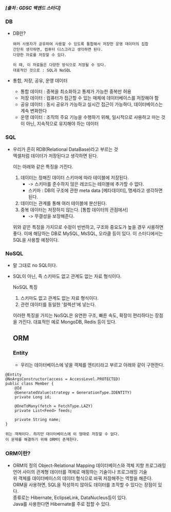 ##### [출처 : GDSC 백엔드 스터디]
### DB
* DB란? </br>
  ```
  여러 사용자가 공유하여 사용할 수 있도록 통합해서 저장한 운영 데이터의 집합
  간단히 생각하면, 컴퓨터 디스크라고 생각하면 된다.
  다양한 자료를 저장할 수 있다.

  이 때, 이 자료들은 다양한 방식으로 저장될 수 있다.
  대표적인 것으로 : SQL과 NoSQL
  ```

* 통합, 저장, 공유, 운영 데이터
  * 통합 데이터 : 중복을 최소화하고 통제가 가능한 중복만 허용
  * 저장 데이터 : 컴퓨터가 접근할 수 있는 매체에 데이터베이스를 저장해야 함
  * 공유 데이터 : 동시 공유가 가능하고 실시간 접근이 가능하다, 데이터베이스는 계속 변화한다
  * 운영 데이터 : 조직의 주요 기능을 수행하기 위해, 일시적으로 사용하고 마는 것이 아닌, 지속적으로 유지해야 하는 데이터
 
### SQL
* 우리가 흔히 RDB(Relational DataBase)라고 부르는 것 </br>
  엑셀처럼 데이터가 저장된다고 생각하면 된다.

  이는 아래와 같은 특징을 가진다.
  1. 데이터는 정해진 데이터 스키마에 따라 테이블에 저장된다.
      * -> 스키마를 준수하지 않은 레코드는 테이블에 추가할 수 없다.
      * 스키마 : DB의 구조에 관한 meta data [메타데이터], 명세라고 생각하면 된다.
  2. 데이터는 관계를 통해 여러 테이블에 분산된다.
  3. 중복 데이터는 저장하지 않는다. [통합 데이터의 관점에서]
      * -> 무결성을 보장해준다.

  위와 같은 특징을 가지므로 수정이 빈번하고, 구조와 중요도가 높을 경우 사용하면 좋다.
  이에 해당하는 DB로 MySQL, MsSQL, 오라클 등이 있다.
  이 스터디에서는 SQL을 사용할 예정이다.

 ### NoSQL
* 말 그대로 no SQL이다.
* SQL이 아닌, 즉 스키마도 없고 관계도 없는 자료 형식이다.

  NoSQL 특징
   1. 스키마도 없고 관계도 없는 자료 형식이다.
   2. 관련 데이터를 동일한 '컬렉션'에 넣는다.

  이러한 특징을 가지는 NoSQL은 유연한 구조, 빠른 속도, 확장이 편리하다는 장점을 가진다.
  대표적인 예로 MongoDB, Redis 등이 있다.

  ## ORM
  ### Entity
   * 우리는 데이터베이스에 넣을 객체를 엔티티라고 부르고 아래와 같이 구현한다.
```     
@Entity
@NoArgsConstructor(access = AccessLevel.PROTECTED)
public class Member {
    @Id
    @GeneratedValue(strategy = GenerationType.IDENTITY)
    private Long id;

    @OneToMany(fetch = FetchType.LAZY)
    private List<Feed> feeds;

    private String name;
}

위는 객체이다. 하지만 데이터베이스에 이 형태로 저장할 수 없다.
이 문제를 해결하기 위해 ORM이 존재한다.
```

### ORM이란?
  * ORM의 정의
    Object-Relational Mapping
    데이터베이스와 객체 지향 프로그래밍 언어 사이의 관계형 데이터를 객체로 매핑하는 기술이나 프로그래밍 기술 </br>
    위 객체를 데이터베이스의 데이터 형식으로 바꿔 저장해주는 역할을 해준다. </br>
    ORM을 사용하면, SQL을 작성하지 않아도 데이터를 조작할 수 있다는 장점이 있다. </br>
    종류로는 Hibernate, EclipseLink, DataNucleus등이 있다. </br>
    Java를 사용한다면 Hibernate를 주로 접할 수 있다.
    
